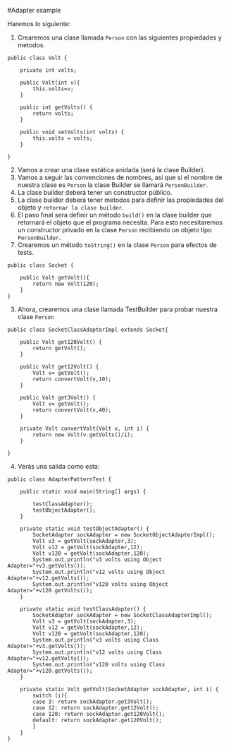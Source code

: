 #Adapter example

Haremos lo siguiente:

1. Crearemos una clase llamada `Person` con las siguientes propiedades y metodos.
```
public class Volt {

	private int volts;

	public Volt(int v){
		this.volts=v;
	}

	public int getVolts() {
		return volts;
	}

	public void setVolts(int volts) {
		this.volts = volts;
	}

}
```


2. Vamos a crear una clase estática anidada (será la clase Builder).
  1. Vamos a seguir las convenciones de nombres, asi que si el nombre de nuestra clase es `Person` la clase Builder se llamará `PersonBuilder`.
  2. La clase builder deberá tener un constructor público.
  3. La clase builder deberá tener metodos para definir las propiedades del objeto y `retornar la clase builder`.
  4. El paso final sera definir un método `build()` en la clase builder que retornará el objeto que el programa necesita. Para esto necesitaremos un constructor privado en la clase `Person` recibiendo un objeto tipo `PersonBuilder`.
  5. Crearemos un método `toString()` en la clase `Person` para efectos de tests.
```
public class Socket {

	public Volt getVolt(){
		return new Volt(120);
	}
}
```

3. Ahora, crearemos una clase llamada TestBuilder para probar nuestra clase `Person`

```
public class SocketClassAdapterImpl extends Socket{

	public Volt get120Volt() {
		return getVolt();
	}

	public Volt get12Volt() {
		Volt v= getVolt();
		return convertVolt(v,10);
	}

	public Volt get3Volt() {
		Volt v= getVolt();
		return convertVolt(v,40);
	}

	private Volt convertVolt(Volt v, int i) {
		return new Volt(v.getVolts()/i);
	}

}
```

4. Verás una salida como esta:

```
public class AdapterPatternTest {

	public static void main(String[] args) {

		testClassAdapter();
		testObjectAdapter();
	}

	private static void testObjectAdapter() {
		SocketAdapter sockAdapter = new SocketObjectAdapterImpl();
		Volt v3 = getVolt(sockAdapter,3);
		Volt v12 = getVolt(sockAdapter,12);
		Volt v120 = getVolt(sockAdapter,120);
		System.out.println("v3 volts using Object Adapter="+v3.getVolts());
		System.out.println("v12 volts using Object Adapter="+v12.getVolts());
		System.out.println("v120 volts using Object Adapter="+v120.getVolts());
	}

	private static void testClassAdapter() {
		SocketAdapter sockAdapter = new SocketClassAdapterImpl();
		Volt v3 = getVolt(sockAdapter,3);
		Volt v12 = getVolt(sockAdapter,12);
		Volt v120 = getVolt(sockAdapter,120);
		System.out.println("v3 volts using Class Adapter="+v3.getVolts());
		System.out.println("v12 volts using Class Adapter="+v12.getVolts());
		System.out.println("v120 volts using Class Adapter="+v120.getVolts());
	}

	private static Volt getVolt(SocketAdapter sockAdapter, int i) {
		switch (i){
		case 3: return sockAdapter.get3Volt();
		case 12: return sockAdapter.get12Volt();
		case 120: return sockAdapter.get120Volt();
		default: return sockAdapter.get120Volt();
		}
	}
}
```

